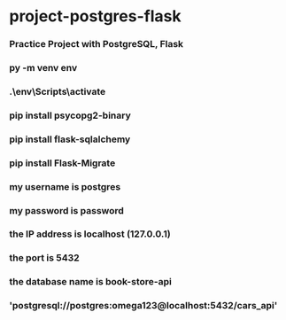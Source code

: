 # project-postgres-flask

### Practice Project with PostgreSQL, Flask

### py -m venv env

### .\env\Scripts\activate

### pip install psycopg2-binary

### pip install flask-sqlalchemy

### pip install Flask-Migrate

### my username is postgres

### my password is password

### the IP address is localhost (127.0.0.1)

### the port is 5432

### the database name is book-store-api

### 'postgresql://postgres:omega123@localhost:5432/cars_api'
